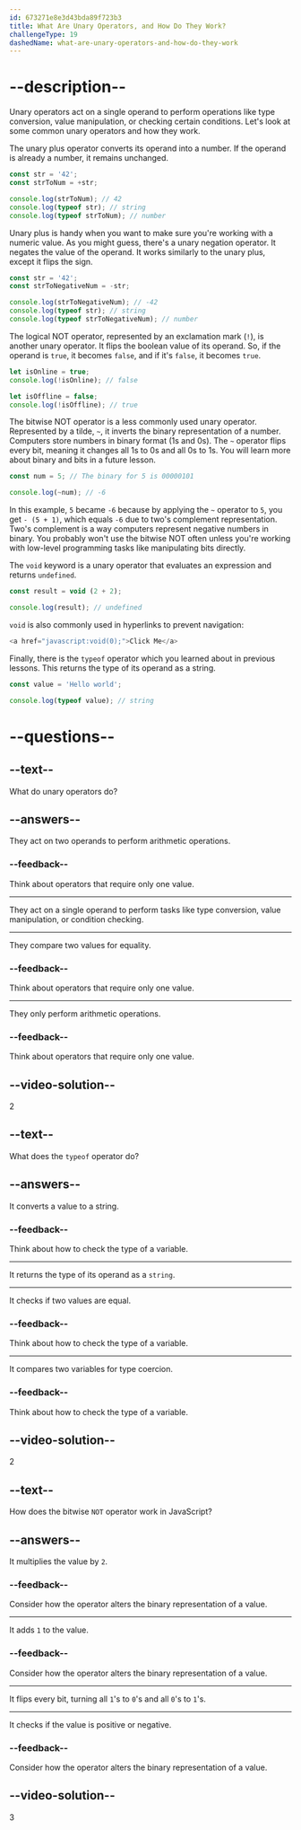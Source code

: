 ```yaml
---
id: 673271e8e3d43bda89f723b3
title: What Are Unary Operators, and How Do They Work?
challengeType: 19
dashedName: what-are-unary-operators-and-how-do-they-work
---
```


# --description--

Unary operators act on a single operand to perform operations like type conversion, value manipulation, or checking certain conditions. Let's look at some common unary operators and how they work.

The unary plus operator converts its operand into a number. If the operand is already a number, it remains unchanged.

```js
const str = '42';
const strToNum = +str;

console.log(strToNum); // 42
console.log(typeof str); // string
console.log(typeof strToNum); // number
```

Unary plus is handy when you want to make sure you're working with a numeric value. As you might guess, there's a unary negation operator. It negates the value of the operand. It works similarly to the unary plus, except it flips the sign.

```js
const str = '42';
const strToNegativeNum = -str;

console.log(strToNegativeNum); // -42
console.log(typeof str); // string
console.log(typeof strToNegativeNum); // number
```

The logical NOT operator, represented by an exclamation mark (`!`), is another unary operator. It flips the boolean value of its operand. So, if the operand is `true`, it becomes `false`, and if it's `false`, it becomes `true`. 

```js
let isOnline = true;
console.log(!isOnline); // false

let isOffline = false;
console.log(!isOffline); // true
```

The bitwise NOT operator is a less commonly used unary operator. Represented by a tilde, `~`, it inverts the binary representation of a number. Computers store numbers in binary format (1s and 0s). The `~` operator flips every bit, meaning it changes all 1s to 0s and all 0s to 1s. You will learn more about binary and bits in a future lesson.

```js
const num = 5; // The binary for 5 is 00000101

console.log(~num); // -6
```

In this example, `5` became `-6` because by applying the `~` operator to `5`, you get `- (5 + 1)`, which equals `-6` due to two's complement representation. Two's complement is a way computers represent negative numbers in binary. You probably won't use the bitwise NOT often unless you're working with low-level programming tasks like manipulating bits directly.

The `void` keyword is a unary operator that evaluates an expression and returns `undefined`.

```js
const result = void (2 + 2);

console.log(result); // undefined
```

`void` is also commonly used in hyperlinks to prevent navigation:

```js
<a href="javascript:void(0);">Click Me</a>
```

Finally, there is the `typeof` operator which you learned about in previous lessons. This returns the type of its operand as a string.

```js
const value = 'Hello world';

console.log(typeof value); // string
```

# --questions--

## --text--

What do unary operators do?

## --answers--

They act on two operands to perform arithmetic operations.

### --feedback--

Think about operators that require only one value.

---

They act on a single operand to perform tasks like type conversion, value manipulation, or condition checking.

---

They compare two values for equality.

### --feedback--

Think about operators that require only one value.

---

They only perform arithmetic operations.

### --feedback--

Think about operators that require only one value.

## --video-solution--

2

## --text--

What does the `typeof` operator do?

## --answers--

It converts a value to a string.

### --feedback--

Think about how to check the type of a variable.

---

It returns the type of its operand as a `string`.

---

It checks if two values are equal.

### --feedback--

Think about how to check the type of a variable.

---

It compares two variables for type coercion.

### --feedback--

Think about how to check the type of a variable.

## --video-solution--

2

## --text--

How does the bitwise `NOT` operator work in JavaScript?

## --answers--

It multiplies the value by `2`.

### --feedback--

Consider how the operator alters the binary representation of a value.

---

It adds `1` to the value.

### --feedback--

Consider how the operator alters the binary representation of a value.

---

It flips every bit, turning all `1`'s to `0`'s and all `0`'s to `1`'s.

---

It checks if the value is positive or negative.

### --feedback--

Consider how the operator alters the binary representation of a value.

## --video-solution--

3
